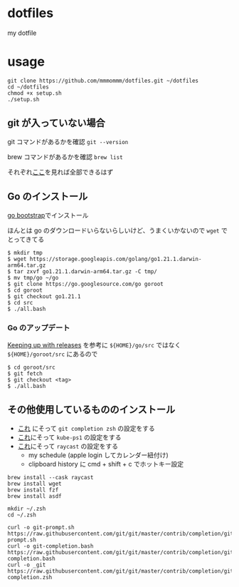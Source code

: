 # dotfiles

my dotfile

# usage

```terminal
git clone https://github.com/mmmommm/dotfiles.git ~/dotfiles
cd ~/dotfiles
chmod +x setup.sh
./setup.sh
```

## git が入っていない場合
git コマンドがあるかを確認
`git --version`

brew コマンドがあるかを確認
`brew list`

それぞれ[ここ](https://tracpath.com/bootcamp/git-install-to-mac.html)を見れば全部できるはず

## Go のインストール
[go bootstrap](https://go.dev/doc/install/source)でインストール

ほんとは go のダウンロードいらないらしいけど、うまくいかないので `wget` でとってきてる

```terminal
$ mkdir tmp
$ wget https://storage.googleapis.com/golang/go1.21.1.darwin-arm64.tar.gz
$ tar zxvf go1.21.1.darwin-arm64.tar.gz -C tmp/
$ mv tmp/go ~/go
$ git clone https://go.googlesource.com/go goroot
$ cd goroot
$ git checkout go1.21.1
$ cd src
$ ./all.bash
```

### Go のアップデート

[Keeping up with releases](https://go.dev/doc/install/source) を参考に
`${HOME}/go/src` ではなく `${HOME}/goroot/src` にあるので

```terminal
$ cd goroot/src
$ git fetch
$ git checkout <tag>
$ ./all.bash
```

## その他使用しているもののインストール
- [これ](https://qiita.com/mikan3rd/items/d41a8ca26523f950ea9d#pencil2-git-prompt--git-prompt-%E3%81%AE%E7%94%A8%E6%84%8F)
にそって `git completion zsh` の設定をする
- [これ](https://eng-blog.iij.ad.jp/archives/19131)にそって `kube-ps1` の設定をする
- [これ](https://www.canva.com/design/DAFGYeHVyzA/9Xgj4-HZAF02UXHm7ol_FQ/view)にそって `raycast` の設定をする
  - my schedule (apple login してカレンダー紐付け)
  - clipboard history に cmd + shift + c でホットキー設定

```terminal
brew install --cask raycast
brew install wget
brew install fzf
brew install asdf

mkdir ~/.zsh
cd ~/.zsh

curl -o git-prompt.sh https://raw.githubusercontent.com/git/git/master/contrib/completion/git-prompt.sh
curl -o git-completion.bash https://raw.githubusercontent.com/git/git/master/contrib/completion/git-completion.bash
curl -o _git https://raw.githubusercontent.com/git/git/master/contrib/completion/git-completion.zsh
```
